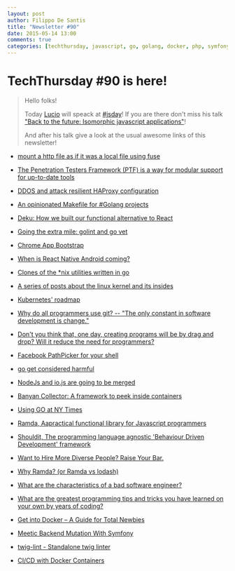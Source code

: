 ```yaml
---
layout: post
author: Filippo De Santis
title: "Newsletter #90"
date: 2015-05-14 13:00
comments: true
categories: [techthursday, javascript, go, golang, docker, php, symfony]
---
```


# TechThursday #90 is here!

> Hello folks!
>
> Today [Lucio](http://tech.namshi.com/team/#Luciano%20Colosio) will speack at [#jsday](http://2015.jsday.it/)!
> If you are there don't miss his talk ["Back to the future: Isomorphic javascript applications"](http://2015.jsday.it/talk/back-to-the-future-isomorphic-javascript-applications/)!
>
> And after his talk give a look at the usual awesome links of this newsletter!
> 

* [mount a http file as if it was a local file using fuse](http://buff.ly/1EDjeMB)

* [The Penetration Testers Framework (PTF) is a way for modular support for up-to-date tools](http://buff.ly/1EDj4ot)

* [DDOS and attack resilient HAProxy configuration](http://buff.ly/1ATCIfm)

<!-- more -->
* [An opinionated Makefile for #Golang projects](http://buff.ly/1K3Svk2)

* [Deku: How we built our functional alternative to React](http://buff.ly/1QET8kS)

* [Going the extra mile: golint and go vet](http://buff.ly/1G1U9R8)

* [Chrome App Bootstrap](http://buff.ly/1J4CpFp)

* [When is React Native Android coming?](http://buff.ly/1FYYOTN)

* [Clones of the \*nix utilities written in go](http://buff.ly/1comaX2)

* [A series of posts about the linux kernel and its insides](http://buff.ly/1zRJLKj)

* [Kubernetes' roadmap](http://buff.ly/1EoqQ6w)

* [Why do all programmers use git? -- "The only constant in software development is change."](http://buff.ly/1FWNpDQ)

* [Don't you think that, one day, creating programs will be by drag and drop? Will it reduce the need for programmers?](http://buff.ly/1KwNWM4)

* [Facebook PathPicker for your shell](http://buff.ly/1cCNUrA)

* [go get considered harmful](http://buff.ly/1KnnSCS)

* [NodeJs and io.js are going to be merged](https://github.com/iojs/io.js/issues/1664#issuecomment-101828384)

* [Banyan Collector: A framework to peek inside containers](https://github.com/banyanops/collector)

* [Using GO at NY Times](https://www.youtube.com/watch?v=bAQ9ShmXYLY)

* [Ramda, Aapractical functional library for Javascript programmers](http://ramdajs.com/)

* [Shouldit, The programming language agnostic 'Behaviour Driven Development' framework](http://bbc-sport.github.io/ShouldIT/)

* [Want to Hire More Diverse People? Raise Your Bar.](https://medium.com/@joelle_emerson/want-to-hire-more-diverse-people-raise-your-bar-b5d30f91cbd9)

* [Why Ramda? (or Ramda vs lodash)](http://fr.umio.us/why-ramda/)

* [What are the characteristics of a bad software engineer?](http://www.quora.com/What-are-the-characteristics-of-a-bad-software-engineer)

* [ What are the greatest programming tips and tricks you have learned on your own by years of coding?](http://www.quora.com/Computer-Programmers/What-are-the-greatest-programming-tips-and-tricks-you-have-learned-on-your-own-by-years-of-coding)

* [Get into Docker – A Guide for Total Newbies](http://bit.ly/1PkSnQN)

* [Meetic Backend Mutation With Symfony](http://bit.ly/1EFAUs3)

* [twig-lint - Standalone twig linter](http://bit.ly/1bRqvkK)

* [CI/CD with Docker Containers](http://bit.ly/1QLnzpH)

